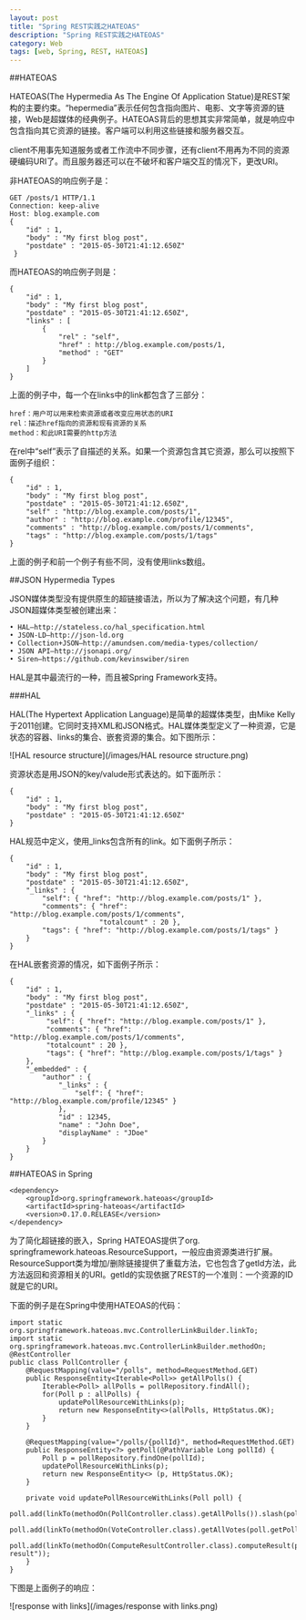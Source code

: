 ```yaml
---
layout: post
title: "Spring REST实践之HATEOAS"
description: "Spring REST实践之HATEOAS"
category: Web
tags: [web, Spring, REST, HATEOAS]
---
```


##HATEOAS

HATEOAS(The Hypermedia As The Engine Of Application Statue)是REST架构的主要约束。“hepermedia”表示任何包含指向图片、电影、文字等资源的链接，Web是超媒体的经典例子。HATEOAS背后的思想其实非常简单，就是响应中包含指向其它资源的链接。客户端可以利用这些链接和服务器交互。

client不用事先知道服务或者工作流中不同步骤，还有client不用再为不同的资源硬编码URI了。而且服务器还可以在不破坏和客户端交互的情况下，更改URI。

非HATEOAS的响应例子是：

	GET /posts/1 HTTP/1.1
	Connection: keep-alive
	Host: blog.example.com
	{
		"id" : 1,
		"body" : "My first blog post",
		"postdate" : "2015-05-30T21:41:12.650Z"
	￼}

而HATEOAS的响应例子则是：

	{
        "id" : 1,
        "body" : "My first blog post",
        "postdate" : "2015-05-30T21:41:12.650Z",
        "links" : [
	        {
			    "rel" : "self",
			    "href" : http://blog.example.com/posts/1,
			    "method" : "GET"
			}
		] 
	}

上面的例子中，每一个在links中的link都包含了三部分：

	href：用户可以用来检索资源或者改变应用状态的URI
	rel：描述href指向的资源和现有资源的关系
	method：和此URI需要的http方法

在rel中“self”表示了自描述的关系。如果一个资源包含其它资源，那么可以按照下面例子组织：

	{
        "id" : 1,
        "body" : "My first blog post",
        "postdate" : "2015-05-30T21:41:12.650Z",
        "self" : "http://blog.example.com/posts/1",
        "author" : "http://blog.example.com/profile/12345",
        "comments" : "http://blog.example.com/posts/1/comments",
        "tags" : "http://blog.example.com/posts/1/tags"
	}

上面的例子和前一个例子有些不同，没有使用links数组。	


##JSON Hypermedia Types

JSON媒体类型没有提供原生的超链接语法，所以为了解决这个问题，有几种JSON超媒体类型被创建出来：

	• HAL—http://stateless.co/hal_specification.html
	• JSON-LD—http://json-ld.org
	• Collection+JSON—http://amundsen.com/media-types/collection/
	• JSON API—http://jsonapi.org/
	• Siren—https://github.com/kevinswiber/siren

HAL是其中最流行的一种，而且被Spring Framework支持。

###HAL

HAL(The Hypertext Application Language)是简单的超媒体类型，由Mike Kelly于2011创建。它同时支持XML和JSON格式。HAL媒体类型定义了一种资源，它是状态的容器、links的集合、嵌套资源的集合。如下图所示：

![HAL resource structure](/images/HAL resource structure.png)

资源状态是用JSON的key/valude形式表达的。如下面所示：

	{
		"id" : 1,
        "body" : "My first blog post",
        "postdate" : "2015-05-30T21:41:12.650Z"
	}

HAL规范中定义，使用_links包含所有的link。如下面例子所示：

	{
        "id" : 1,
        "body" : "My first blog post",
        "postdate" : "2015-05-30T21:41:12.650Z",
        "_links" : {
	        "self": { "href": "http://blog.example.com/posts/1" },
			"comments": { "href": "http://blog.example.com/posts/1/comments",
						  "totalcount" : 20 },
			"tags": { "href": "http://blog.example.com/posts/1/tags" }
		} 
	}

在HAL嵌套资源的情况，如下面例子所示：

	{
        "id" : 1,
        "body" : "My first blog post",
        "postdate" : "2015-05-30T21:41:12.650Z",
        "_links" : {
             "self": { "href": "http://blog.example.com/posts/1" },
             "comments": { "href": "http://blog.example.com/posts/1/comments",
             "totalcount" : 20 },
             "tags": { "href": "http://blog.example.com/posts/1/tags" }
        },
        "_embedded" : {
        	"author" : {
     			"_links" : {
        			"self": { "href": "http://blog.example.com/profile/12345" }
      			},
      			"id" : 12345,
      			"name" : "John Doe",
      			"displayName" : "JDoe"
      		}
		} 
	}

##HATEOAS in Spring

	<dependency>
        <groupId>org.springframework.hateoas</groupId>
        <artifactId>spring-hateoas</artifactId>
        <version>0.17.0.RELEASE</version>
	</dependency>

为了简化超链接的嵌入，Spring HATEOAS提供了org. springframework.hateoas.ResourceSupport，一般应由资源类进行扩展。ResourceSupport类为增加/删除链接提供了重载方法，它也包含了getId方法，此方法返回和资源相关的URI。getId的实现依据了REST的一个准则：一个资源的ID就是它的URI。

下面的例子是在Spring中使用HATEOAS的代码：

	import static org.springframework.hateoas.mvc.ControllerLinkBuilder.linkTo;
	import static org.springframework.hateoas.mvc.ControllerLinkBuilder.methodOn;
	@RestController
	public class PollController {
        @RequestMapping(value="/polls", method=RequestMethod.GET)
        public ResponseEntity<Iterable<Poll>> getAllPolls() {
            Iterable<Poll> allPolls = pollRepository.findAll();
            for(Poll p : allPolls) {
                updatePollResourceWithLinks(p);
            	return new ResponseEntity<>(allPolls, HttpStatus.OK);
			}
		}

		@RequestMapping(value="/polls/{pollId}", method=RequestMethod.GET)
        public ResponseEntity<?> getPoll(@PathVariable Long pollId) {
            Poll p = pollRepository.findOne(pollId);
            updatePollResourceWithLinks(p);
            return new ResponseEntity<> (p, HttpStatus.OK);
		}
	        
        private void updatePollResourceWithLinks(Poll poll) {
            poll.add(linkTo(methodOn(PollController.class).getAllPolls()).slash(poll.getPollId()).withSelfRel());
        	poll.add(linkTo(methodOn(VoteController.class).getAllVotes(poll.getPollId())).withRel("votes"));
        	poll.add(linkTo(methodOn(ComputeResultController.class).computeResult(poll.getPollId())).withRel("compute-result"));
		} 
	} 

下图是上面例子的响应：

![response with links](/images/response with links.png)